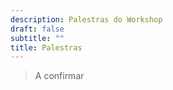```yaml
---
description: Palestras do Workshop
draft: false
subtitle: ""
title: Palestras
---
```


> A confirmar